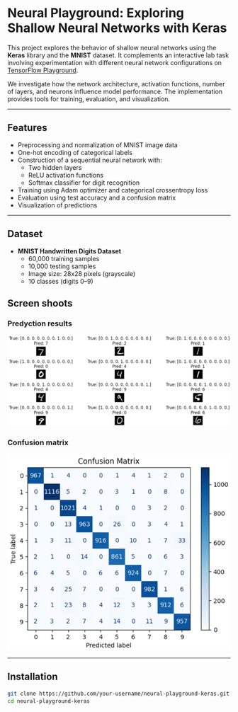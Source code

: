 #  Neural Playground: Exploring Shallow Neural Networks with Keras

This project explores the behavior of shallow neural networks using the **Keras** library and the **MNIST** dataset. It complements an interactive lab task involving experimentation with different neural network configurations on [TensorFlow Playground](https://playground.tensorflow.org).

We investigate how the network architecture, activation functions, number of layers, and neurons influence model performance. The implementation provides tools for training, evaluation, and visualization.

---

##  Features

- Preprocessing and normalization of MNIST image data  
- One-hot encoding of categorical labels  
- Construction of a sequential neural network with:
  - Two hidden layers
  - ReLU activation functions
  - Softmax classifier for digit recognition
- Training using Adam optimizer and categorical crossentropy loss  
- Evaluation using test accuracy and a confusion matrix  
- Visualization of predictions

---

##  Dataset

- **MNIST Handwritten Digits Dataset**
  - 60,000 training samples
  - 10,000 testing samples
  - Image size: 28x28 pixels (grayscale)
  - 10 classes (digits 0–9)

##  Screen shoots

### Predyction results
![prediction results](images/results.png)

### Confusion matrix
![confusion matrix](images/confusionmatrix.png)

---

##  Installation

```bash
git clone https://github.com/your-username/neural-playground-keras.git
cd neural-playground-keras
